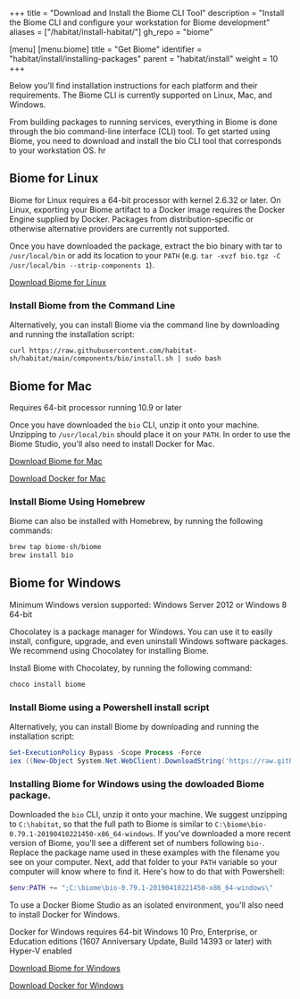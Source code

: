 +++
title = "Download and Install the Biome CLI Tool"
description = "Install the Biome CLI and configure your workstation for Biome development"
aliases = ["/habitat/install-habitat/"]
gh_repo = "biome"

[menu]
  [menu.biome]
    title = "Get Biome"
    identifier = "habitat/install/installing-packages"
    parent = "habitat/install"
    weight = 10
+++

Below you'll find installation instructions for each platform and their requirements. The Biome CLI is currently supported on Linux, Mac, and Windows.

From building packages to running services, everything in Biome is done through the bio command-line interface (CLI) tool. To get started using Biome, you need to download and install the bio CLI tool that corresponds to your workstation OS.
hr

## Biome for Linux

Biome for Linux requires a 64-bit processor with kernel 2.6.32 or later. On Linux, exporting your Biome artifact to a Docker image requires the Docker Engine supplied by Docker. Packages from distribution-specific or otherwise alternative providers are currently not supported.

Once you have downloaded the package, extract the bio binary with tar to `/usr/local/bin` or add its location to your `PATH` (e.g. `tar -xvzf bio.tgz -C /usr/local/bin --strip-components 1`).

[Download Biome for Linux](https://www.chef.io/downloads)

### Install Biome from the Command Line

Alternatively, you can install Biome via the command line by downloading and running the installation script:

```shell
curl https://raw.githubusercontent.com/habitat-sh/habitat/main/components/bio/install.sh | sudo bash
```

## Biome for Mac

Requires 64-bit processor running 10.9 or later

Once you have downloaded the `bio` CLI, unzip it onto your machine. Unzipping to `/usr/local/bin` should place it on your `PATH`. In order to use the Biome Studio, you'll also need to install Docker for Mac.

[Download Biome for Mac](https://www.chef.io/downloads)

[Download Docker for Mac](https://store.docker.com/editions/community/docker-ce-desktop-mac)

### Install Biome Using Homebrew

Biome can also be installed with Homebrew, by running the following commands:

```bash
brew tap biome-sh/biome
brew install bio
```

## Biome for Windows

Minimum Windows version supported: Windows Server 2012  or Windows 8 64-bit

Chocolatey is a package manager for Windows. You can use it to easily install, configure, upgrade, and even uninstall Windows software packages. We recommend using Chocolatey for installing Biome.

Install Biome with Chocolatey, by running the following command:

```powershell
choco install biome
```

### Install Biome using a Powershell install script

Alternatively, you can install Biome by downloading and running the installation script:

```powershell
Set-ExecutionPolicy Bypass -Scope Process -Force
iex ((New-Object System.Net.WebClient).DownloadString('https://raw.githubusercontent.com/habitat-sh/habitat/main/components/bio/install.ps1'))
```

### Installing Biome for Windows using the dowloaded Biome package.

Downloaded the `bio` CLI, unzip it onto your machine. We suggest unzipping to `C:\habitat`, so that the full path to Biome is similar to `C:\biome\bio-0.79.1-20190410221450-x86_64-windows`. If you've downloaded a more recent version of Biome, you'll see a different set of numbers following `bio-`. Replace the package name used in these examples with the filename you see on your computer. Next, add that folder to your `PATH` variable so your computer will know where to find it. Here's how to do that with Powershell:

```powershell
$env:PATH += ";C:\biome\bio-0.79.1-20190410221450-x86_64-windows\"
```

To use a Docker Biome Studio as an isolated environment, you'll also need to install Docker for Windows.

Docker for Windows requires 64-bit Windows 10 Pro, Enterprise, or Education editions (1607 Anniversary Update, Build 14393 or later) with Hyper-V enabled

[Download Biome for Windows](https://www.chef.io/downloads)

[Download Docker for Windows](https://store.docker.com/editions/community/docker-ce-desktop-windows)
